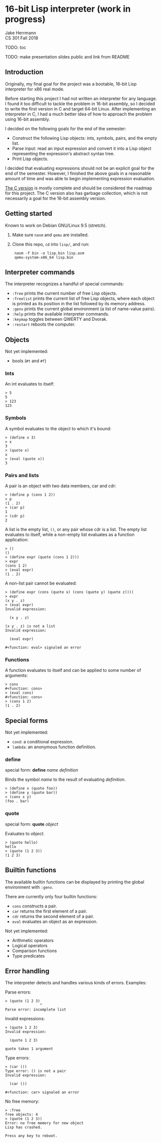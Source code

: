 # 16-bit Lisp interpreter (work in progress)

Jake Herrmann  
CS 301 Fall 2018

TODO: toc

TODO: make presentation slides public and link from README

## Introduction

Originally, my final goal for the project was a bootable, 16-bit Lisp
interpreter for x86 real mode.

Before starting this project I had not written an interpreter for any language.
I found it too difficult to tackle the problem in 16-bit assembly, so I decided
to write the first version in C and target 64-bit Linux. After implementing an
interpreter in C, I had a much better idea of how to approach the problem using
16-bit assembly.

I decided on the following goals for the end of the semester:

- Construct the following Lisp objects: ints, symbols, pairs, and the empty
  list.
- Parse input: read an input expression and convert it into a Lisp object
  representing the expression's abstract syntax tree.
- Print Lisp objects.

I decided that evaluating expressions should not be an explicit goal for the
end of the semester. However, I finished the above goals in a reasonable amount
of time and was able to begin implementing expression evaluation.

[The C version](https://github.com/jtherrmann/lisp-in-c) is mostly complete and
should be considered the roadmap for this project. The C version also has
garbage collection, which is not necessarily a goal for the 16-bit assembly
version.

## Getting started

Known to work on Debian GNU/Linux 9.5 (stretch).

1. Make sure `nasm` and `qemu` are installed.
2. Clone this repo, `cd` into `lisp/`, and run:

        nasm -f bin -o lisp.bin lisp.asm
        qemu-system-x86_64 lisp.bin

## Interpreter commands

The interpreter recognizes a handful of special commands:

- `:free` prints the current number of free Lisp objects.
- `:freelist` prints the current list of free Lisp objects, where each object
  is printed as its position in the list followed by its memory address.
- `:genv` prints the current global environment (a list of name-value pairs).
- `:help` prints the available interpreter commands.
- `:keymap` toggles between QWERTY and Dvorak.
- `:restart` reboots the computer.

## Objects

Not yet implemented:

- bools (`#t` and `#f`)

### Ints

An int evaluates to itself:

    > 5
    5
    > 123
    123

### Symbols

A symbol evaluates to the object to which it's bound:

    > (define x 3)
    > x
    3
    > (quote x)
    x
    > (eval (quote x))
    3

### Pairs and lists

A pair is an object with two data members, car and cdr:

    > (define p (cons 1 2))
    > p
    (1 . 2)
    > (car p)
    1
    > (cdr p)
    2

A list is the empty list, `()`, or any pair whose cdr is a list. The empty list
evaluates to itself, while a non-empty list evaluates as a function
application:

    > ()
    ()
    > (define expr (quote (cons 1 2)))
    > expr
    (cons 1 2)
    > (eval expr)
    (1 . 2)

A non-list pair cannot be evaluated:

    > (define expr (cons (quote x) (cons (quote y) (quote z))))
    > expr
    (x y . z)
    > (eval expr)
    Invalid expression:

      (x y . z)

    (x y . z) is not a list
    Invalid expression:

      (eval expr)

    #<function: eval> signaled an error

### Functions

A function evaluates to itself and can be applied to some number of arguments:

    > cons
    #<function: cons>
    > (eval cons)
    #<function: cons>
    > (cons 1 2)
    (1 . 2)

## Special forms

Not yet implemented:

- `cond`: a conditional expression.
- `lambda`: an anonymous function definition.

### define

special form: **define** *name* *definition*

Binds the symbol *name* to the result of evaluating *definition*.

    > (define x (quote foo))
    > (define y (quote bar))
    > (cons x y)
    (foo . bar)

### quote

special form: **quote** *object*

Evaluates to *object*.

    > (quote hello)
    hello
    > (quote (1 2 3))
    (1 2 3)

## Builtin functions

The available builtin functions can be displayed by printing the global
environment with `:genv`.

There are currently only four builtin functions:

- `cons` constructs a pair.
- `car` returns the first element of a pair.
- `cdr` returns the second element of a pair.
- `eval` evaluates an object as an expression.

Not yet implemented:

- Arithmetic operators
- Logical operators
- Comparison functions
- Type predicates

## Error handling

The interpreter detects and handles various kinds of errors. Examples:

Parse errors:

    > (quote (1 2 3)
                    ^
    Parse error: incomplete list

Invalid expressions:

    > (quote 1 2 3)
    Invalid expression:

      (quote 1 2 3)

    quote takes 1 argument

Type errors:

    > (car ())
    Type error: () is not a pair
    Invalid expression:

      (car ())

    #<function: car> signaled an error

No free memory:

    > :free
    free objects: 4
    > (quote (1 2 3))
    Error: no free memory for new object
    Lisp has crashed.

    Press any key to reboot.
